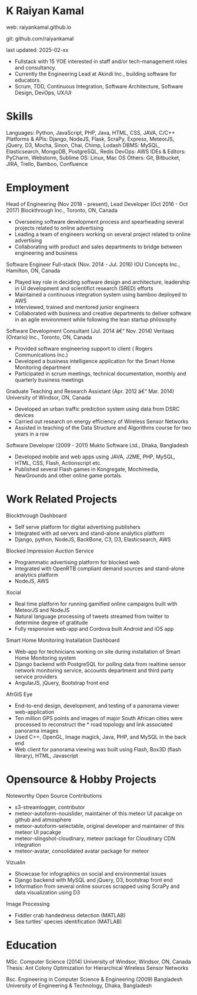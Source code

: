 K Raiyan Kamal
==============

web: raiyankamal.github.io

git: github.com/raiyankamal

last updated: 2025-02-xx

* Fullstack with 15 YOE interested in staff and/or tech-management roles and consultancy.
* Currently the Engineering Lead at Akindi Inc., building software for educators.
* Scrum, TDD, Continuous Integration, Software Architecture, Software Design, DevOps, UX/UI

Skills
======
Languages: Python, JavaScript, PHP, Java, HTML, CSS, JAVA, C/C++
Platforms & APIs: Django, NodeJS, Flask, ScraPy, Express, MeteorJS, jQuery, D3, Mocha, Sinon, Chai, Chimp, Lodash
DBMS: MySQL, Elasticsearch, MongoDB, PostgreSQL, Redis
DevOps: AWS
IDEs & Editors: PyCharm, Webstorm, Sublime
OS: Linux, Mac OS
Others: Git, Bitbucket, JIRA, Trello, Bamboo, Confluence

Employment
==========

Head of Engineering (Nov 2018 - present), Lead Developer (Oct 2016 - Oct 2017)
Blockthrough Inc., Toronto, ON, Canada
* Overseeing software development process and spearheading several projects related to online advertising
* Leading a team of engineers working on several project related to online advertising
* Collaborating with product and sales departments to bridge between engineering and business

Software Engineer Full-stack (Nov. 2014 - Jul. 2016)
IOU Concepts Inc., Hamilton, ON, Canada
* Played key role in deciding software design and architecture, leadership in UI development and scientifict research (SRED) efforts
* Maintained a continuous integration system using bamboo deployed to AWS
* Interviewed, trained and mentored junior engineers
* Collaborated with business and creative departments to deliver software in an agile environment while following the lean startup philosophy

Software Development Consultant (Jul. 2014 â€“ Nov. 2014)
Veritaaq (Ontario) Inc., Toronto, ON, Canada
* Provided software engineering support to client ( Rogers Communications Inc.)
* Developed a business intelligence application for the Smart Home Monitoring department
* Participated in scrum meetings, technical documentation, monthly and quarterly business meetings

Graduate Teaching and Research Assistant (Apr. 2012 â€“ Mar. 2014)
University of Windsor, ON, Canada
* Developed an urban traffic prediction system using data from DSRC devices
* Carried out research on energy efficiency of Wireless Sensor Networks
* Assisted in teaching of the Data Structure and Algorithms course for two years in a row

Software Developer (2009 - 2011)
Mukto Software Ltd., Dhaka, Bangladesh
* Developed mobile and web apps using JAVA, J2ME, PHP, MySQL, HTML, CSS, Flash, Actionscript etc.
* Published several Flash games in Kongregate, Mochimedia, NewGrounds and other online game portals.

Work Related Projects
=====================
Blockthrough Dashboard
* Self serve platform for digital advertising publishers
* Integrated with ad servers and stand-alone analytics platform
* Django, python, NodeJS, BackBone, C3, D3, Elasticsearch, AWS

Blocked Impression Auction Service
* Programmatic advertising platform for blocked web
* Integrated with OpenRTB compliant demand sources and stand-alone analytics platform
* NodeJS, AWS

Xocial
* Real time platform for running gamified online campaigns built with MeteorJS and NodeJS
* Natural language processing of tweets streamed from twitter to determine degree of gratitude
* Fully responsive web-app and Cordova built Android and iOS app

Smart Home Monitoring Installation Dashboard
* Web-app for technicians working on site during installation of Smart Home Monitoring system
* Django backend with PostgreSQL for polling data from realtime sensor network monitoring service, accounts department and third party service providers
* AngularJS, jQuery, Bootstrap front end

AfrGIS Eye
* End-to-end design, development, and testing of a panorama viewer web-application
* Ten million GPS points and images of major South African cities were processed to reconstruct the * road topology and link associated panorama images
* Used C++, OpenGL, Image magick, Java, PHP, and MySQL in the back end
* Web client for panorama viewing was built using Flash, Box3D (flash library), HTML, Javascript

Opensource & Hobby Projects
===========================
Noteworthy Open Source Contributions
* s3-streamlogger, contributor
* meteor-autoform-nouislider, maintainer of this meteor UI pacakge on github and atmosphere
* meteor-autoform-selectable, original developer and maintainer of this meteor UI pacakge
* meteor-slingshot-cloudinary, meteor package for Cloudinary CDN integration
* meteor-avatar, consolidated avatar package for meteor

Vizualin
* Showcase for infographics on social and environmental issues
* Django backend with MySQL and jQuery, D3, bootstrap front end
* Information from several online sources scrapped using ScraPy and data visualization using D3

Image Processing
* Fiddler crab handedness detection (MATLAB)
* Sea turtles' species identification (MATLAB)

Education
=========
MSc. Computer Science (2014)
University of Windsor, Windsor, ON, Canada
Thesis: Ant Colony Optimization for Hierarchical Wireless Sensor Networks

Bsc. Engineering in Computer Science & Engineering (2009)
Bangladesh University of Engineering & Technology, Dhaka, Bangladesh